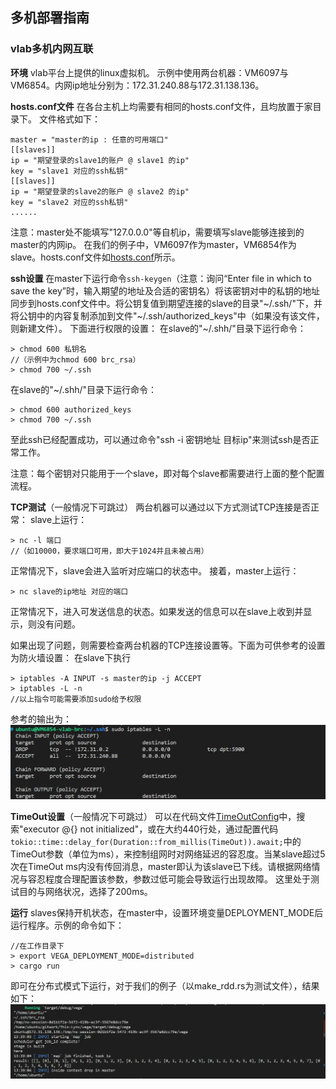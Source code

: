 ## 多机部署指南
### vlab多机内网互联
**环境**
vlab平台上提供的linux虚拟机。
示例中使用两台机器：VM6097与VM6854。内网ip地址分别为：172.31.240.88与172.31.138.136。

**hosts.conf文件**
在各台主机上均需要有相同的hosts.conf文件，且均放置于家目录下。
文件格式如下：
```
master = "master的ip : 任意的可用端口"
[[slaves]]
ip = "期望登录的slave1的账户 @ slave1 的ip"
key = "slave1 对应的ssh私钥"
[[slaves]]
ip = "期望登录的slave2的账户 @ slave2 的ip"
key = "slave2 对应的ssh私钥"
......
```
注意：master处不能填写"127.0.0.0"等自机ip，需要填写slave能够连接到的master的内网ip。
在我们的例子中，VM6097作为master，VM6854作为slave。hosts.conf文件如[hosts.conf](../../config_files/hosts.conf)所示。

**ssh设置**
在master下运行命令`ssh-keygen`（注意：询问“Enter file in which to save the key”时，输入期望的地址及合适的密钥名）将该密钥对中的私钥的地址同步到hosts.conf文件中。将公钥复值到期望连接的slave的目录"~/.ssh/"下，并将公钥中的内容复制添加到文件"~/.ssh/authorized_keys"中（如果没有该文件，则新建文件）。
下面进行权限的设置：
在slave的"~/.shh/"目录下运行命令：
```
> chmod 600 私钥名
//（示例中为chmod 600 brc_rsa）
> chmod 700 ~/.ssh
```
在slave的"~/.shh/"目录下运行命令：
```
> chmod 600 authorized_keys
> chmod 700 ~/.ssh
```
至此ssh已经配置成功，可以通过命令"ssh -i 密钥地址 目标ip"来测试ssh是否正常工作。

注意：每个密钥对只能用于一个slave，即对每个slave都需要进行上面的整个配置流程。

**TCP测试**（一般情况下可跳过）
两台机器可以通过以下方式测试TCP连接是否正常：
slave上运行：
```
> nc -l 端口
//（如10000，要求端口可用，即大于1024并且未被占用）
```
正常情况下，slave会进入监听对应端口的状态中。
接着，master上运行：
```
> nc slave的ip地址 对应的端口
```
正常情况下，进入可发送信息的状态。如果发送的信息可以在slave上收到并显示，则没有问题。

如果出现了问题，则需要检查两台机器的TCP连接设置等。下面为可供参考的设置为防火墙设置：
在slave下执行
```
> iptables -A INPUT -s master的ip -j ACCEPT
> iptables -L -n
//以上指令可能需要添加sudo给予权限
```
参考的输出为：
<img src="../src/imgs/firewall.png">

**TimeOut设置**（一般情况下可跳过）
可以在代码文件[TimeOutConfig](../../src/scheduler/distributed_scheduler.rs)中，搜索"executor @{} not initialized"，或在大约440行处，通过配置代码`tokio::time::delay_for(Duration::from_millis(TimeOut)).await;`中的TimeOut参数（单位为ms），来控制组网时对网络延迟的容忍度。当某slave超过5次在TimeOut ms内没有传回消息，master即认为该slave已下线。请根据网络情况与容忍程度合理配置该参数，参数过低可能会导致运行出现故障。
这里处于测试目的与网络状况，选择了200ms。

**运行**
slaves保持开机状态，在master中，设置环境变量DEPLOYMENT_MODE后运行程序。示例的命令如下：
```
//在工作目录下
> export VEGA_DEPLOYMENT_MODE=distributed
> cargo run
```
即可在分布式模式下运行，对于我们的例子（以make_rdd.rs为测试文件），结果如下：
<img src="./imgs/finish.png">
